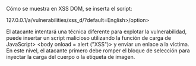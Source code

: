 Cómo se muestra en XSS DOM, se inserta el script:


127.0.0.1/a/vulnerabilities/xss_d/?default=English>/option></select><body onload=alert(“XSS”)>
  
  
El atacante intentará una técnica diferente para explotar la vulnerabilidad, puede insertar un script malicioso utilizando la función de carga de JavaScript> <body onload = alert ("XSS")> y enviar un enlace a la víctima. En este nivel, el atacante primero debe romper el bloque de selección para inyectar la carga del cuerpo o la etiqueta de imagen.
  
 
